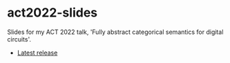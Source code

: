 # act2022-slides

Slides for my ACT 2022 talk, 'Fully abstract categorical semantics for digital circuits'.

* [Latest release](https://github.com/georgejkaye/act2022-slides/releases/latest)